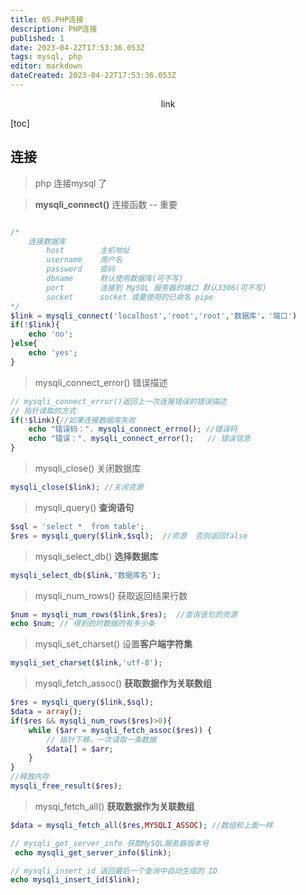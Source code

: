 ```yaml
---
title: 05.PHP连接
description: PHP连接
published: 1
date: 2023-04-22T17:53:36.053Z
tags: mysql, php
editor: markdown
dateCreated: 2023-04-22T17:53:36.053Z
---
```


<center>link</center>

[toc]

## 连接

> php 连接mysql 了

> **mysqli_connect()** 连接函数   --   重要

```php

/* 
    连接数据库
        host        主机地址
        username    用户名
        password    密码
        dbname      默认使用数据库(可不写)
        port        连接到 MySQL 服务器的端口 默认3306(可不写)
        socket      socket 或要使用的已命名 pipe
*/
$link = mysqli_connect('localhost','root','root','数据库'，'端口')
if(!$link){
    echo 'no';
}else{
    echo 'yes';
}
```

> mysqli_connect_error()  错误描述 

```php
// mysqli_connect_error()返回上一次连接错误的错误描述 
// 指针读取的方式
if(!$link){//如果连接数据库失败
    echo "错误码：". mysqli_connect_errno(); //错误码
    echo "错误：". mysqli_connect_error();   // 错误信息
}
```



> mysqli_close()  关闭数据库

```php
mysqli_close($link); //关闭资源
```



> mysqli_query()  **查询语句**

```php
$sql = 'select *  from table';
$res = mysqli_query($link,$sql);  //资源  否则返回false
```



> mysqli_select_db() **选择数据库**

```php
mysqli_select_db($link,'数据库名');
```



> mysqli_num_rows()  获取返回结果行数

```php
$num = mysqli_num_rows($link,$res);  //查询语句的资源
echo $num; // 得到的时数据的有多少条
```



> mysqli_set_charset() 设置**客户端字符集**

```php
mysqli_set_charset($link,'utf-8');
```



> mysqli_fetch_assoc() **获取数据作为关联数组**

```php
$res = mysqli_query($link,$sql);
$data = array();
if($res && mysqli_num_rows($res)>0){
    while ($arr = mysqli_fetch_assoc($res)) {
        // 指针下移，一次读取一条数据
        $data[] = $arr;
    }
}
//释放内存
mysqli_free_result($res);
```

>  mysqi_fetch_all() **获取数据作为关联数组**

```php
$data = mysqli_fetch_all($res,MYSQLI_ASSOC); //数组和上面一样
```



```php
// mysqli_get_server_info 获取MySQL服务器版本号
 echo mysqli_get_server_info($link);

// mysqli_insert_id 返回最后一个查询中自动生成的 ID
echo mysqli_insert_id($link);
```



